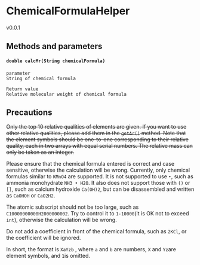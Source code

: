 # ChemicalFormulaHelper

v0.0.1

## Methods and parameters

#### `double calcMr(String chemicalFormula)`

```
parameter
String of chemical formula

Return value
Relative molecular weight of chemical formula
```

## Precautions

~~Only the top 10 relative qualities of elements are given. If you want to use other relative qualities, please add them in the `getAr()` method. Note that the element symbols should be one-to-one corresponding to their relative quality, each in two arrays with equal serial numbers. The relative mass can only be taken as an integer.~~

Please ensure that the chemical formula entered is correct and case sensitive, otherwise the calculation will be wrong. Currently, only chemical formulas similar to `KMnO4` are supported. It is not supported to use `•`, such as ammonia monohydrate `NH3 • H2O`. It also does not support those with `()` or `[]`, such as calcium hydroxide `Ca(OH)2`, but can be disassembled and written as `CaOHOH` or `CaO2H2`.

The atomic subscript should not be too large, such as `C10000000000H2000000002`. Try to control it to `1-10000`(it is OK not to exceed `int`), otherwise the calculation will be wrong.

Do not add a coefficient in front of the chemical formula, such as `2KCl`, or the coefficient will be ignored.

In short, the format is `XaYzb` , where `a` and `b` are numbers, `X` and `Yz`are element symbols, and `1`is omitted.
